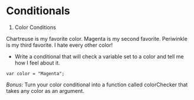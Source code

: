 # Conditionals

1. Color Conditions

Chartreuse is my favorite color. Magenta is my second favorite. Periwinkle is my third favorite. I hate every other color! 
* Write a conditional that will check a variable set to a color and tell me how I feel about it. 

```
var color = "Magenta";
```
*Bonus:* Turn your color conditional into a function called colorChecker that takes any color as an argument.
